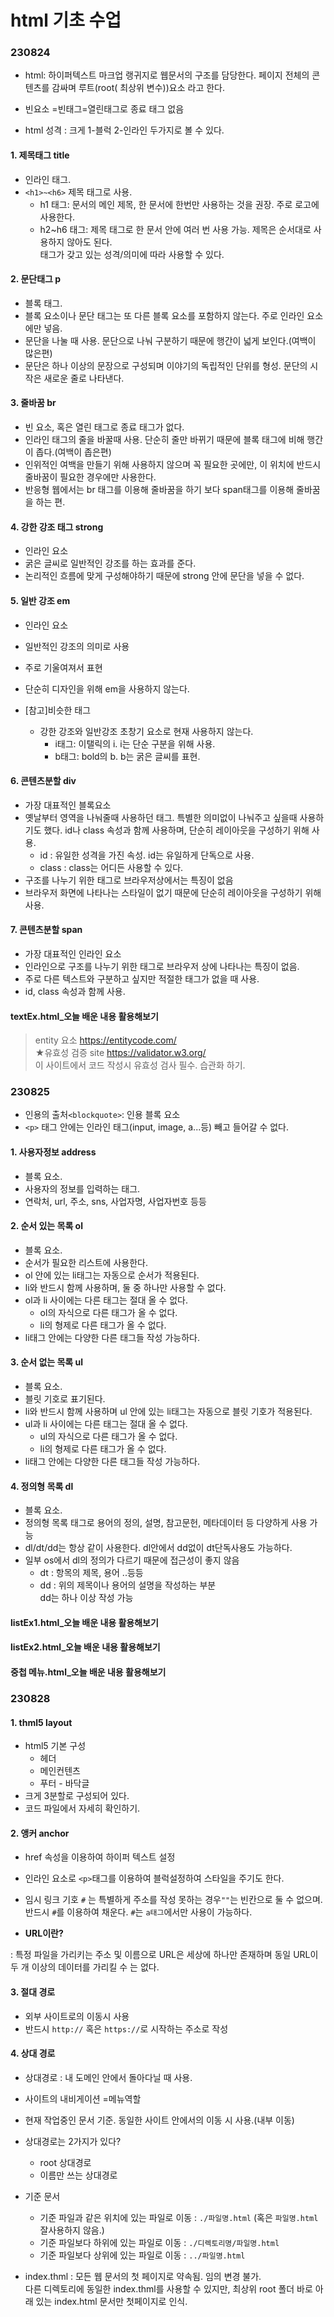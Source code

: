 # html 기초 수업 #
### 230824 ###

* html: 하이퍼텍스트 마크업 랭귀지로 웹문서의 구조를 담당한다. 페이지 전체의 콘텐츠를 감싸며 루트(root( 최상위 변수))요소 라고 한다.

* 빈요소 =빈태그=열린태그로 종료 태그 없음

* html 성격 : 크게 1-블럭 2-인라인 두가지로 볼 수 있다.

#### 1. 제목태그 title ####
* 인라인 태그.
* `<h1>~<h6>` 제목 태그로 사용.
	* h1 태그: 문서의 메인 제목, 한 문서에 한번만 사용하는 것을 권장. 주로 로고에 사용한다.<br>
	* h2~h6 태그: 제목 태그로 한 문서 안에 여러 번 사용 가능. 제목은 순서대로 사용하지 않아도 된다.<br>태그가 갖고 있는 성격/의미에 따라 사용할 수 있다.

#### 2. 문단태그 p ####
* 블록 태그. 
* 블록 요소이나 문단 태그는 또 다른 블록 요소를 포함하지 않는다. 주로 인라인 요소에만 넣음.
* 문단을 나눌 때 사용. 문단으로 나눠 구분하기 때문에 행간이 넓게 보인다.(여백이 많은편)
* 문단은 하나 이상의 문장으로 구성되며 이야기의 독립적인 단위를 형성. 문단의 시작은 새로운 줄로 나타낸다.

#### 3. 줄바꿈 br ####
* 빈 요소, 혹은 열린 태그로 종료 태그가 없다.
* 인라인 태그의 줄을 바꿀때 사용. 단순히 줄만 바뀌기 때문에 블록 태그에 비해 행간이 좁다.(여백이 좁은편)
* 인위적인 여백을 만들기 위해 사용하지 않으며 꼭 필요한 곳에만, 이 위치에 반드시 줄바꿈이 필요한 경우에만 사용한다.
* 반응형 웹에서는 br 태그를 이용해 줄바꿈을 하기 보다 span태그를 이용해 줄바꿈을 하는 편.

#### 4. 강한 강조 태그 strong ####
* 인라인 요소
* 굵은 글씨로 일반적인 강조를 하는 효과를 준다.
* 논리적인 흐름에 맞게 구성해야하기 때문에 strong 안에 문단을 넣을 수 없다.

#### 5. 일반 강조 em ####
* 인라인 요소
* 일반적인 강조의 의미로 사용
* 주로 기울여져서 표현
* 단순히 디자인을 위해 em을 사용하지 않는다.

* [참고]비슷한 태그
	* 강한 강조와 일반강조 초창기 요소로 현재 사용하지 않는다.
		* i태그: 이탤릭의 i. i는 단순 구분을 위해 사용. 
		* b태그: bold의 b. b는 굵은 글씨를 표현.

#### 6. 콘텐츠분할 div ####
* 가장 대표적인 블록요소
*  옛날부터 영역을 나눠줄때 사용하던 태그. 특별한 의미없이 나눠주고 싶을때 사용하기도 했다. id나 class 속성과 함께 사용하며, 단순히 레이아웃을 구성하기 위해 사용.
	* id : 유일한 성격을 가진 속성. id는 유일하게 단독으로 사용.
	* class : class는 어디든 사용할 수 있다.
* 구조를 나누기 위한 태그로 브라우저상에서는 특징이 없음
* 브라우저 화면에 나타나는 스타일이 없기 때문에 단순히 레이아웃을 구성하기 위해 사용.

#### 7. 콘텐츠분할 span ####
* 가장 대표적인 인라인 요소
* 인라인으로 구조를 나누기 위한 태그로 브라우저 상에 나타나는 특징이 없음.
* 주로 다른 텍스트와 구분하고 싶지만 적절한 태그가 없을 때 사용.
* id, class 속성과 함께 사용.

#### textEx.html_오늘 배운 내용 활용해보기 ####

> entity 요소 https://entitycode.com/<br>
> ★유효성 검증 site https://validator.w3.org/<br>
> 이 사이트에서 코드 작성시 유효성 검사 필수. 습관화 하기.



### 230825 ###

* 인용의 출처`<blockquote>`: 인용 블록 요소
* `<p>` 태그 안에는 인라인 태그(input, image, a...등) 빼고 들어갈 수 없다.

#### 1. 사용자정보 address ####
* 블록 요소.
* 사용자의 정보를 입력하는 태그.
* 연락처, url, 주소, sns, 사업자명, 사업자번호 등등

#### 2. 순서 있는 목록 ol ####
* 블록 요소.
* 순서가 필요한 리스트에 사용한다.
* ol 안에 있는 li태그는 자동으로 순서가 적용된다.
* li와 반드시 함께 사용하며, 둘 중 하나만 사용할 수 없다.
* ol과 li 사이에는 다른 태그는 절대 올 수 없다.
	* ol의 자식으로 다른 태그가 올 수 없다.
	* li의 형제로 다른 태그가 올 수 없다.
* li태그 안에는 다양한 다른 태그들 작성 가능하다.

#### 3. 순서 없는 목록 ul ####
* 블록 요소.
* 블릿 기호로 표기된다.
* li와 반드시 함께 사용하며 ul 안에 있는 li태그는 자동으로 블릿 기호가 적용된다.
* ul과 li 사이에는 다른 태그는 절대 올 수 없다.
	* ul의 자식으로 다른 태그가 올 수 없다.
	* li의 형제로 다른 태그가 올 수 없다.
* li태그 안에는 다양한 다른 태그들 작성 가능하다.


#### 4. 정의형 목록 dl ####
* 블록 요소.
* 정의형 목록 태그로 용어의 정의, 설명, 참고문헌, 메타데이터 등 다양하게 사용 가능
* dl/dt/dd는 항상 같이 사용한다. dl안에서 dd없이 dt단독사용도 가능하다.
* 일부 os에서 dl의 정의가 다르기 때문에 접근성이 좋지 않음
	* dt : 항목의 제목, 용어 ..등등</dt>
	* dd : 위의 제목이나 용어의 설명을 작성하는 부분<br>dd는 하나 이상 작성 가능

#### listEx1.html_오늘 배운 내용 활용해보기 ####
#### listEx2.html_오늘 배운 내용 활용해보기 ####
#### 중첩 메뉴.html_오늘 배운 내용 활용해보기 ####



### 230828 ###

#### 1. thml5 layout ####
* html5 기본 구성
	* 헤더 
	* 메인컨텐츠
	* 푸터 - 바닥글
* 크게 3분할로 구성되어 있다.
* 코드 파일에서 자세히 확인하기.

#### 2. 앵커 anchor ####
* href 속성을 이용하여 하이퍼 텍스트 설정
* 인라인 요소로 `<p>`태그를 이용하여 블럭설정하여 스타일을 주기도 한다.
* 임시 링크 기호 `#` 는 특별하게 주소를 작성 못하는 경우`""`는 빈칸으로 둘 수 없으며. 반드시 `#`를 이용하여 채운다. `#`는 `a태그`에서만 사용이 가능하다.

* **URL이란?**

: 특정 파일을 가리키는 주소 및 이름으로 URL은 세상에 하나만 존재하며 동일 URL이 두 개 이상의 데이터를 가리킬 수 는 없다.<br>

#### 3. 절대 경로 ####
* 외부 사이트로의 이동시 사용 
* 반드시 `http://` 혹은 `https://`로 시작하는 주소로 작성

#### 4. 상대 경로 ####
* 상대경로 : 내 도메인 안에서 돌아다닐 때 사용.
* 사이트의 내비게이션 =메뉴역할
* 현재 작업중인 문서 기준. 동일한 사이트 안에서의 이동 시 사용.(내부 이동)

* 상대경로는 2가지가 있다?
	* root 상대경로
	* 이름만 쓰는 상대경로

* 기준 문서

	* 기준 파일과 같은 위치에 있는 파일로 이동 : `./파일명.html` (혹은 `파일명.html` 잘사용하지 않음.)
	* 기준 파일보다 하위에 있는 파일로 이동 : `./디렉토리명/파일명.html`
	* 기준 파일보다 상위에 있는 파일로 이동 : `../파일명.html`

* index.thml : 모든 웹 문서의 첫 페이지로 약속됨. 임의 변경 불가. <br>
다른 디렉토리에 동일한 index.thml를 사용할 수 있지만, 최상위 root 폴더 바로 아래 있는 index.html 문서만 첫페이지로 인식.<br>

